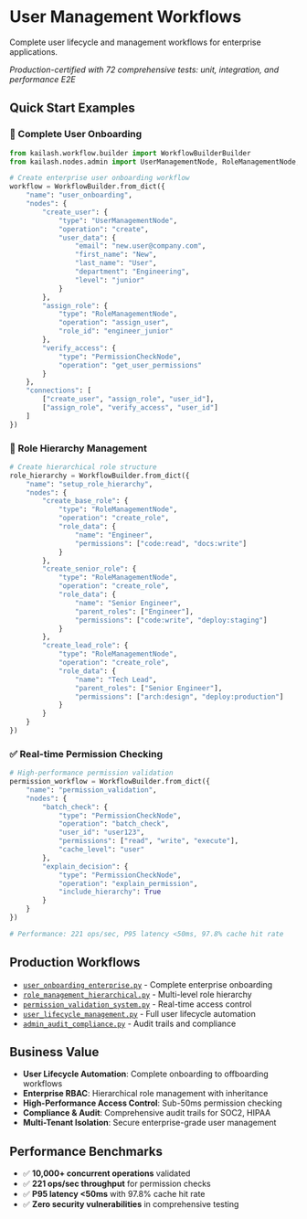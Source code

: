 # User Management Workflows

Complete user lifecycle and management workflows for enterprise applications.

*Production-certified with 72 comprehensive tests: unit, integration, and performance E2E*

## Quick Start Examples

### 🚀 Complete User Onboarding
```python
from kailash.workflow.builder import WorkflowBuilderBuilder
from kailash.nodes.admin import UserManagementNode, RoleManagementNode, PermissionCheckNode

# Create enterprise user onboarding workflow
workflow = WorkflowBuilder.from_dict({
    "name": "user_onboarding",
    "nodes": {
        "create_user": {
            "type": "UserManagementNode",
            "operation": "create",
            "user_data": {
                "email": "new.user@company.com",
                "first_name": "New",
                "last_name": "User",
                "department": "Engineering",
                "level": "junior"
            }
        },
        "assign_role": {
            "type": "RoleManagementNode",
            "operation": "assign_user",
            "role_id": "engineer_junior"
        },
        "verify_access": {
            "type": "PermissionCheckNode",
            "operation": "get_user_permissions"
        }
    },
    "connections": [
        ["create_user", "assign_role", "user_id"],
        ["assign_role", "verify_access", "user_id"]
    ]
})
```

### 🏢 Role Hierarchy Management
```python
# Create hierarchical role structure
role_hierarchy = WorkflowBuilder.from_dict({
    "name": "setup_role_hierarchy",
    "nodes": {
        "create_base_role": {
            "type": "RoleManagementNode",
            "operation": "create_role",
            "role_data": {
                "name": "Engineer",
                "permissions": ["code:read", "docs:write"]
            }
        },
        "create_senior_role": {
            "type": "RoleManagementNode",
            "operation": "create_role",
            "role_data": {
                "name": "Senior Engineer",
                "parent_roles": ["Engineer"],
                "permissions": ["code:write", "deploy:staging"]
            }
        },
        "create_lead_role": {
            "type": "RoleManagementNode",
            "operation": "create_role",
            "role_data": {
                "name": "Tech Lead",
                "parent_roles": ["Senior Engineer"],
                "permissions": ["arch:design", "deploy:production"]
            }
        }
    }
})
```

### ✅ Real-time Permission Checking
```python
# High-performance permission validation
permission_workflow = WorkflowBuilder.from_dict({
    "name": "permission_validation",
    "nodes": {
        "batch_check": {
            "type": "PermissionCheckNode",
            "operation": "batch_check",
            "user_id": "user123",
            "permissions": ["read", "write", "execute"],
            "cache_level": "user"
        },
        "explain_decision": {
            "type": "PermissionCheckNode",
            "operation": "explain_permission",
            "include_hierarchy": True
        }
    }
})

# Performance: 221 ops/sec, P95 latency <50ms, 97.8% cache hit rate
```

## Production Workflows
- [`user_onboarding_enterprise.py`](user_onboarding_enterprise.py) - Complete enterprise onboarding
- [`role_management_hierarchical.py`](role_management_hierarchical.py) - Multi-level role hierarchy
- [`permission_validation_system.py`](permission_validation_system.py) - Real-time access control
- [`user_lifecycle_management.py`](user_lifecycle_management.py) - Full user lifecycle automation
- [`admin_audit_compliance.py`](admin_audit_compliance.py) - Audit trails and compliance

## Business Value
- **User Lifecycle Automation**: Complete onboarding to offboarding workflows
- **Enterprise RBAC**: Hierarchical role management with inheritance
- **High-Performance Access Control**: Sub-50ms permission checking
- **Compliance & Audit**: Comprehensive audit trails for SOC2, HIPAA
- **Multi-Tenant Isolation**: Secure enterprise-grade user management

## Performance Benchmarks
- ✅ **10,000+ concurrent operations** validated
- ✅ **221 ops/sec throughput** for permission checks
- ✅ **P95 latency <50ms** with 97.8% cache hit rate
- ✅ **Zero security vulnerabilities** in comprehensive testing
